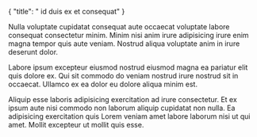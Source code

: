 {
  "title": " id duis ex et consequat"
}

Nulla voluptate cupidatat consequat aute occaecat voluptate labore consequat consectetur minim. Minim nisi anim irure adipisicing irure enim magna tempor quis aute veniam. Nostrud aliqua voluptate anim in irure deserunt dolor.

Labore ipsum excepteur eiusmod nostrud eiusmod magna ea pariatur elit quis dolore ex. Qui sit commodo do veniam nostrud irure nostrud sit in occaecat. Ullamco ex ea dolor eu dolore aliqua minim est.

Aliquip esse laboris adipisicing exercitation ad irure consectetur. Et ex ipsum aute nisi commodo non laborum aliquip cupidatat non nulla. Ea adipisicing exercitation quis Lorem veniam amet labore laborum nisi ut qui amet. Mollit excepteur ut mollit quis esse.